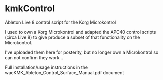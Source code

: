 # kmkControl
Ableton Live 8 control script for the Korg Microkontrol

I used to own a Korg Microkontrol and adapted the APC40 control scripts (circa Live 8) to give produce a subset of that functionality on the Microkontrol.

I've uploaded them here for posterity, but no longer own a Microkontrol so can not confirm they work...

Full installation/usage instructions in the wacKMK_Ableton_Control_Surface_Manual.pdf document